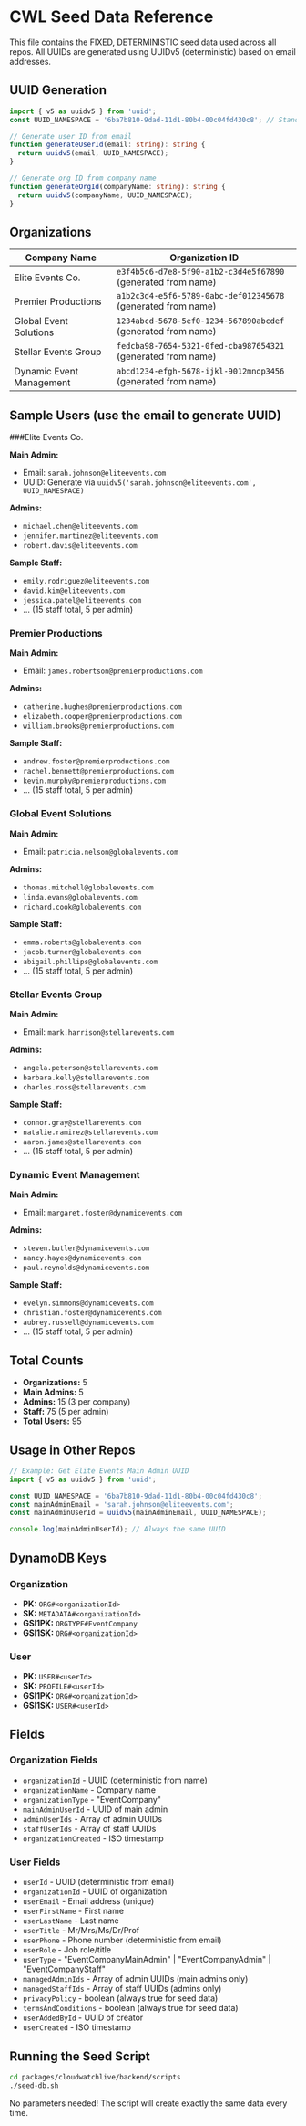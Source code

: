 # CWL Seed Data Reference

This file contains the FIXED, DETERMINISTIC seed data used across all repos.
All UUIDs are generated using UUIDv5 (deterministic) based on email addresses.

## UUID Generation

```typescript
import { v5 as uuidv5 } from 'uuid';
const UUID_NAMESPACE = '6ba7b810-9dad-11d1-80b4-00c04fd430c8'; // Standard DNS namespace

// Generate user ID from email
function generateUserId(email: string): string {
  return uuidv5(email, UUID_NAMESPACE);
}

// Generate org ID from company name
function generateOrgId(companyName: string): string {
  return uuidv5(companyName, UUID_NAMESPACE);
}
```

## Organizations

| Company Name | Organization ID |
|---|---|
| Elite Events Co. | `e3f4b5c6-d7e8-5f90-a1b2-c3d4e5f67890` (generated from name) |
| Premier Productions | `a1b2c3d4-e5f6-5789-0abc-def012345678` (generated from name) |
| Global Event Solutions | `1234abcd-5678-5ef0-1234-567890abcdef` (generated from name) |
| Stellar Events Group | `fedcba98-7654-5321-0fed-cba987654321` (generated from name) |
| Dynamic Event Management | `abcd1234-efgh-5678-ijkl-9012mnop3456` (generated from name) |

## Sample Users (use the email to generate UUID)

###Elite Events Co.

**Main Admin:**
- Email: `sarah.johnson@eliteevents.com`
- UUID: Generate via `uuidv5('sarah.johnson@eliteevents.com', UUID_NAMESPACE)`

**Admins:**
- `michael.chen@eliteevents.com`
- `jennifer.martinez@eliteevents.com`
- `robert.davis@eliteevents.com`

**Sample Staff:**
- `emily.rodriguez@eliteevents.com`
- `david.kim@eliteevents.com`
- `jessica.patel@eliteevents.com`
- ... (15 staff total, 5 per admin)

### Premier Productions

**Main Admin:**
- Email: `james.robertson@premierproductions.com`

**Admins:**
- `catherine.hughes@premierproductions.com`
- `elizabeth.cooper@premierproductions.com`
- `william.brooks@premierproductions.com`

**Sample Staff:**
- `andrew.foster@premierproductions.com`
- `rachel.bennett@premierproductions.com`
- `kevin.murphy@premierproductions.com`
- ... (15 staff total, 5 per admin)

### Global Event Solutions

**Main Admin:**
- Email: `patricia.nelson@globalevents.com`

**Admins:**
- `thomas.mitchell@globalevents.com`
- `linda.evans@globalevents.com`
- `richard.cook@globalevents.com`

**Sample Staff:**
- `emma.roberts@globalevents.com`
- `jacob.turner@globalevents.com`
- `abigail.phillips@globalevents.com`
- ... (15 staff total, 5 per admin)

### Stellar Events Group

**Main Admin:**
- Email: `mark.harrison@stellarevents.com`

**Admins:**
- `angela.peterson@stellarevents.com`
- `barbara.kelly@stellarevents.com`
- `charles.ross@stellarevents.com`

**Sample Staff:**
- `connor.gray@stellarevents.com`
- `natalie.ramirez@stellarevents.com`
- `aaron.james@stellarevents.com`
- ... (15 staff total, 5 per admin)

### Dynamic Event Management

**Main Admin:**
- Email: `margaret.foster@dynamicevents.com`

**Admins:**
- `steven.butler@dynamicevents.com`
- `nancy.hayes@dynamicevents.com`
- `paul.reynolds@dynamicevents.com`

**Sample Staff:**
- `evelyn.simmons@dynamicevents.com`
- `christian.foster@dynamicevents.com`
- `aubrey.russell@dynamicevents.com`
- ... (15 staff total, 5 per admin)

## Total Counts

- **Organizations:** 5
- **Main Admins:** 5
- **Admins:** 15 (3 per company)
- **Staff:** 75 (5 per admin)
- **Total Users:** 95

## Usage in Other Repos

```typescript
// Example: Get Elite Events Main Admin UUID
import { v5 as uuidv5 } from 'uuid';

const UUID_NAMESPACE = '6ba7b810-9dad-11d1-80b4-00c04fd430c8';
const mainAdminEmail = 'sarah.johnson@eliteevents.com';
const mainAdminUserId = uuidv5(mainAdminEmail, UUID_NAMESPACE);

console.log(mainAdminUserId); // Always the same UUID
```

## DynamoDB Keys

### Organization
- **PK:** `ORG#<organizationId>`
- **SK:** `METADATA#<organizationId>`
- **GSI1PK:** `ORGTYPE#EventCompany`
- **GSI1SK:** `ORG#<organizationId>`

### User
- **PK:** `USER#<userId>`
- **SK:** `PROFILE#<userId>`
- **GSI1PK:** `ORG#<organizationId>`
- **GSI1SK:** `USER#<userId>`

## Fields

### Organization Fields
- `organizationId` - UUID (deterministic from name)
- `organizationName` - Company name
- `organizationType` - "EventCompany"
- `mainAdminUserId` - UUID of main admin
- `adminUserIds` - Array of admin UUIDs
- `staffUserIds` - Array of staff UUIDs
- `organizationCreated` - ISO timestamp

### User Fields
- `userId` - UUID (deterministic from email)
- `organizationId` - UUID of organization
- `userEmail` - Email address (unique)
- `userFirstName` - First name
- `userLastName` - Last name
- `userTitle` - Mr/Mrs/Ms/Dr/Prof
- `userPhone` - Phone number (deterministic from email)
- `userRole` - Job role/title
- `userType` - "EventCompanyMainAdmin" | "EventCompanyAdmin" | "EventCompanyStaff"
- `managedAdminIds` - Array of admin UUIDs (main admins only)
- `managedStaffIds` - Array of staff UUIDs (admins only)
- `privacyPolicy` - boolean (always true for seed data)
- `termsAndConditions` - boolean (always true for seed data)
- `userAddedById` - UUID of creator
- `userCreated` - ISO timestamp

## Running the Seed Script

```bash
cd packages/cloudwatchlive/backend/scripts
./seed-db.sh
```

No parameters needed! The script will create exactly the same data every time.
